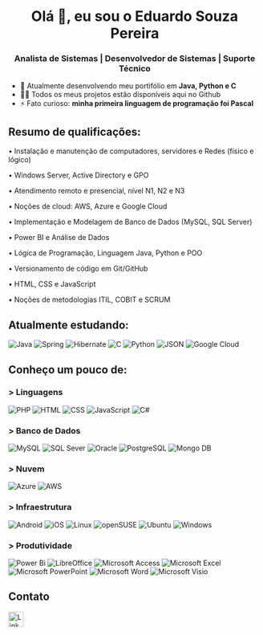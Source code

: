 <h1 align="center">Olá 👋, eu sou o Eduardo Souza Pereira</h1>
<h3 align="center">Analista de Sistemas | Desenvolvedor de Sistemas | Suporte Técnico</h3>

- 🌱 Atualmente desenvolvendo meu portifólio em **Java, Python e C**
- 👨‍💻 Todos os meus projetos estão disponíveis aqui no Github
- ⚡ Fato curioso: **minha primeira linguagem de programação foi Pascal**

<p align="left">
</p>

## Resumo de qualificações:
• Instalação e manutenção de computadores, servidores e Redes (físico e lógico)

• Windows Server, Active Directory e GPO

• Atendimento remoto e presencial, nível N1, N2 e N3

• Noções de cloud: AWS, Azure e Google Cloud

• Implementação e Modelagem de Banco de Dados (MySQL, SQL Server)

• Power BI e Análise de Dados

• Lógica de Programação, Linguagem Java, Python e POO 

• Versionamento de código em Git/GitHub

• HTML, CSS e JavaScript

• Noções de metodologias ITIL, COBIT e SCRUM


## Atualmente estudando:
![Java](https://img.shields.io/badge/java-%23ED8B00.svg?style=for-the-badge&logo=openjdk&logoColor=white)
![Spring](https://img.shields.io/badge/spring-%236DB33F.svg?style=for-the-badge&logo=spring&logoColor=white)
![Hibernate](https://img.shields.io/badge/Hibernate-59666C?style=for-the-badge&logo=Hibernate&logoColor=white)
![C](https://img.shields.io/badge/C-00599C?style=for-the-badge&logo=c&logoColor=white)
![Python](https://img.shields.io/badge/Python-FFD43B?style=for-the-badge&logo=python&logoColor=blue)
![JSON](https://img.shields.io/badge/json-5E5C5C?style=for-the-badge&logo=json&logoColor=white)
![Google Cloud](https://img.shields.io/badge/Google_Cloud-4285F4?style=for-the-badge&logo=google-cloud&logoColor=white)


## Conheço um pouco de:
### > Linguagens
![PHP](https://img.shields.io/badge/PHP-777BB4?style=for-the-badge&logo=php&logoColor=white)
![HTML](https://img.shields.io/badge/HTML5-E34F26?style=for-the-badge&logo=html5&logoColor=white)
![CSS](https://img.shields.io/badge/CSS3-1572B6?style=for-the-badge&logo=css3&logoColor=white)
![JavaScript](https://img.shields.io/badge/JavaScript-323330?style=for-the-badge&logo=javascript&logoColor=F7DF1E)
![C#](https://img.shields.io/badge/C%23-239120?style=for-the-badge&logo=c-sharp&logoColor=white)


### > Banco de Dados
![MySQL](https://img.shields.io/badge/MySQL-005C84?style=for-the-badge&logo=mysql&logoColor=white)
![SQL Sever](https://img.shields.io/badge/Microsoft_SQL_Server-CC2927?style=for-the-badge&logo=microsoft-sql-server&logoColor=white)
![Oracle](https://img.shields.io/badge/PLSQL-F80000?style=for-the-badge&logo=oracle&logoColor=black)
![PostgreSQL](https://img.shields.io/badge/PostgreSQL-316192?style=for-the-badge&logo=postgresql&logoColor=white)
![Mongo DB](https://img.shields.io/badge/MongoDB-4EA94B?style=for-the-badge&logo=mongodb&logoColor=white)


### > Nuvem
![Azure](https://img.shields.io/badge/microsoft%20azure-0089D6?style=for-the-badge&logo=microsoft-azure&logoColor=white)
![AWS](https://img.shields.io/badge/Amazon_AWS-FF9900?style=for-the-badge&logo=amazonaws&logoColor=white)


### > Infraestrutura
![Android](https://img.shields.io/badge/Android-3DDC84?style=for-the-badge&logo=android&logoColor=white)
![iOS](https://img.shields.io/badge/iOS-000000?style=for-the-badge&logo=ios&logoColor=white)
![Linux](https://img.shields.io/badge/Linux-FCC624?style=for-the-badge&logo=linux&logoColor=black)
![openSUSE](https://img.shields.io/badge/openSUSE-%2364B345?style=for-the-badge&logo=openSUSE&logoColor=white)
![Ubuntu](https://img.shields.io/badge/Ubuntu-E95420?style=for-the-badge&logo=ubuntu&logoColor=white)
![Windows](https://img.shields.io/badge/Windows-0078D6?style=for-the-badge&logo=windows&logoColor=white)


### > Produtividade
![Power Bi](https://img.shields.io/badge/power_bi-F2C811?style=for-the-badge&logo=powerbi&logoColor=black)
![LibreOffice](https://img.shields.io/badge/LibreOffice-%2318A303?style=for-the-badge&logo=LibreOffice&logoColor=white)
![Microsoft Access](https://img.shields.io/badge/Microsoft_Access-A4373A?style=for-the-badge&logo=microsoft-access&logoColor=white)
![Microsoft Excel](https://img.shields.io/badge/Microsoft_Excel-217346?style=for-the-badge&logo=microsoft-excel&logoColor=white)
![Microsoft PowerPoint](https://img.shields.io/badge/Microsoft_PowerPoint-B7472A?style=for-the-badge&logo=microsoft-powerpoint&logoColor=white)
![Microsoft Word](https://img.shields.io/badge/Microsoft_Word-2B579A?style=for-the-badge&logo=microsoft-word&logoColor=white)
![Microsoft Visio ](https://img.shields.io/badge/Microsoft_Visio-3955A3?style=for-the-badge&logo=microsoft-visio&logoColor=white)


## Contato
[<img src = 'https://img.shields.io/badge/LinkedIn-0077B5?style=for-the-badge&logo=linkedin&logoColor=white' alt = 'LinkedIn' height = '30'>](https://www.linkedin.com/in/eduardosouzapereira/)

<!--
**eduardosouzapereira/eduardosouzapereira** is a ✨ _special_ ✨ repository because its `README.md` (this file) appears on your GitHub profile.

Here are some ideas to get you started:

- 🔭 I’m currently working on ...
- 🌱 I’m currently learning ...
- 👯 I’m looking to collaborate on ...
- 🤔 I’m looking for help with ...
- 💬 Ask me about ...
- 📫 How to reach me: ...
- 😄 Pronouns: ...
- ⚡ Fun fact: ...
-->

